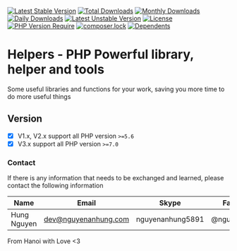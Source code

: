 [![Latest Stable Version](http://poser.pugx.org/nguyenanhung/helpers/v)](https://packagist.org/packages/nguyenanhung/helpers)
[![Total Downloads](http://poser.pugx.org/nguyenanhung/helpers/downloads)](https://packagist.org/packages/nguyenanhung/helpers)
[![Monthly Downloads](http://poser.pugx.org/nguyenanhung/helpers/d/monthly)](https://packagist.org/packages/nguyenanhung/helpers)
[![Daily Downloads](http://poser.pugx.org/nguyenanhung/helpers/d/daily)](https://packagist.org/packages/nguyenanhung/helpers)
[![Latest Unstable Version](http://poser.pugx.org/nguyenanhung/helpers/v/unstable)](https://packagist.org/packages/nguyenanhung/helpers)
[![License](http://poser.pugx.org/nguyenanhung/helpers/license)](https://packagist.org/packages/nguyenanhung/helpers)
[![PHP Version Require](http://poser.pugx.org/nguyenanhung/helpers/require/php)](https://packagist.org/packages/nguyenanhung/helpers)
[![composer.lock](http://poser.pugx.org/nguyenanhung/helpers/composerlock)](https://packagist.org/packages/nguyenanhung/helpers)
[![Dependents](http://poser.pugx.org/nguyenanhung/helpers/dependents)](https://packagist.org/packages/nguyenanhung/helpers)

# Helpers - PHP Powerful library, helper and tools

Some useful libraries and functions for your work, saving you more time to do more useful things

## Version

- [x] V1.x, V2.x support all PHP version `>=5.6`
- [x] V3.x support all PHP version `>=7.0`

### Contact

If there is any information that needs to be exchanged and learned, please contact the following information

| Name        | Email                | Skype            | Facebook      |
|-------------|----------------------|------------------|---------------|
| Hung Nguyen | dev@nguyenanhung.com | nguyenanhung5891 | @nguyenanhung |

From Hanoi with Love <3
